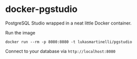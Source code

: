 # docker-pgstudio
PostgreSQL Studio wrapped in a neat little Docker container.

Run the image

```
docker run --rm -p 8080:8080 -t lukasmartinelli/pgstudio
```

Connect to your database via `http://localhost:8080`
